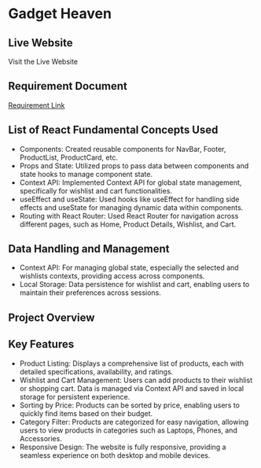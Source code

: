 # Gadget Heaven

## Live Website
Visit the Live Website 

## Requirement Document
[Requirement Link](https://drive.google.com/file/d/1gb-2BRWmqXfEZlO-E-kmtS_I4LC2LOrT/view?usp=sharing)



## List of React Fundamental Concepts Used
- Components: Created reusable components for NavBar, Footer, ProductList, ProductCard, etc.
- Props and State: Utilized props to pass data between components and state hooks to manage component state.
- Context API: Implemented Context API for global state management, specifically for wishlist and cart functionalities.
- useEffect and useState: Used hooks like useEffect for handling side effects and useState for managing dynamic data within components.
- Routing with React Router: Used React Router for navigation across different pages, such as Home, Product Details, Wishlist, and Cart.
## Data Handling and Management
- Context API: For managing global state, especially the selected and wishlists contexts, providing access across components.
- Local Storage: Data persistence for wishlist and cart, enabling users to maintain their preferences across sessions.



## Project Overview

## Key Features
- Product Listing: Displays a comprehensive list of products, each with detailed specifications, availability, and ratings.
- Wishlist and Cart Management: Users can add products to their wishlist or shopping cart. Data is managed via Context API and saved in local storage for persistent experience.
- Sorting by Price: Products can be sorted by price, enabling users to quickly find items based on their budget.
- Category Filter: Products are categorized for easy navigation, allowing users to view products in categories such as Laptops, Phones, and Accessories.
- Responsive Design: The website is fully responsive, providing a seamless experience on both desktop and mobile devices.
